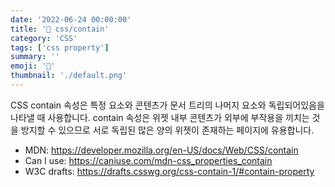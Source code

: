```yaml
---
date: '2022-06-24 00:00:00'
title: '📑 css/contain'
category: 'CSS'
tags: ['css property']
summary: ''
emoji: '🧵'
thumbnail: './default.png'
---
```


CSS contain 속성은 특정 요소와 콘텐츠가 문서 트리의 나머지 요소와 독립되어있음을 나타낼 때 사용합니다. contain 속성은 위젯 내부 콘텐츠가 외부에 부작용을 끼치는 것을 방지할 수 있으므로 서로 독립된 많은 양의 위젯이 존재하는 페이지에 유용합니다.

* MDN: https://developer.mozilla.org/en-US/docs/Web/CSS/contain
* Can I use: https://caniuse.com/mdn-css_properties_contain
* W3C drafts: https://drafts.csswg.org/css-contain-1/#contain-property